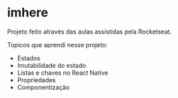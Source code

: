 # imhere

Projeto feito através das aulas assistidas pela Rocketseat.

Topicos que aprendi nesse projeto:

- Estados
- Imutabilidade do estado
- Listas e chaves no React Native
- Propriedades
- Componentização
